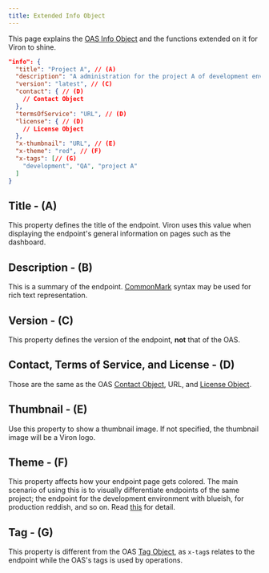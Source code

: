 ```yaml
---
title: Extended Info Object
---
```


This page explains the [OAS Info Object](https://github.com/OAI/OpenAPI-Specification/blob/main/versions/3.0.2.md#infoObject) and the functions extended on it for Viron to shine.

```json
"info": {
  "title": "Project A", // (A)
  "description": "A administration for the project A of development environment.",
  "version": "latest", // (C)
  "contact": { // (D)
    // Contact Object
  },
  "termsOfService": "URL", // (D)
  "license": { // (D)
    // License Object
  },
  "x-thumbnail": "URL", // (E)
  "x-theme": "red", // (F)
  "x-tags": [// (G)
    "development", "QA", "project A"
  ]
}
```

## Title - (A)
This property defines the title of the endpoint. Viron uses this value when displaying the endpoint's general information on pages such as the dashboard.

## Description - (B)
This is a summary of the endpoint. [CommonMark](http://spec.commonmark.org/) syntax may be used for rich text representation.

## Version - (C)
This property defines the version of the endpoint, **not** that of the OAS.

## Contact, Terms of Service, and License - (D)
Those are the same as the OAS [Contact Object](https://github.com/OAI/OpenAPI-Specification/blob/main/versions/3.0.2.md#contactObject), URL, and [License Object](https://github.com/OAI/OpenAPI-Specification/blob/main/versions/3.0.2.md#licenseObject).

## Thumbnail - (E)
Use this property to show a thumbnail image. If not specified, the thumbnail image will be a Viron logo.

## Theme - (F)
This property affects how your endpoint page gets colored. The main scenario of using this is to visually differentiate endpoints of the same project; the endpoint for the development environment with blueish, for production reddish, and so on. Read [this](/docs/Advanced-Guides/theme) for detail.

## Tag - (G)
This property is different from the OAS [Tag Object](https://github.com/OAI/OpenAPI-Specification/blob/main/versions/3.0.2.md#tag-object), as `x-tag`s relates to the endpoint while the OAS's tags is used by operations.
